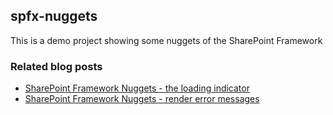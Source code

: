 ## spfx-nuggets

This is a demo project showing some nuggets of the SharePoint Framework

### Related blog posts

* [SharePoint Framework Nuggets - the loading indicator](http://www.wictorwilen.se/sharepoint-framework-nuggets-the-loading-indicator)
* [SharePoint Framework Nuggets - render error messages](http://www.wictorwilen.se/sharepoint-framework-nuggets-render-error-messages)
